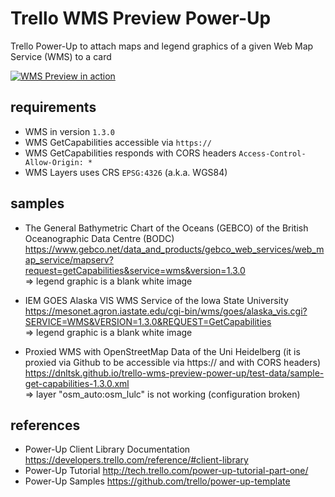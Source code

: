 # Trello WMS Preview Power-Up

Trello Power-Up to attach maps and legend graphics of a given Web Map Service (WMS) to a card

[![WMS Preview in action](https://github.com/dnltsk/trello-wms-preview-power-up/raw/gh-pages/meta-inf/demo.png)](https://vimeo.com/231307074)


## requirements

* WMS in version `1.3.0`
* WMS GetCapabilities accessible via `https://`
* WMS GetCapabilities responds with CORS headers `Access-Control-Allow-Origin: *`
* WMS Layers uses CRS `EPSG:4326` (a.k.a. WGS84)

## samples

* The General Bathymetric Chart of the Oceans (GEBCO) of the British Oceanographic Data Centre (BODC)<br>
https://www.gebco.net/data_and_products/gebco_web_services/web_map_service/mapserv?request=getCapabilities&service=wms&version=1.3.0<br> 
=> legend graphic is a blank white image

* IEM GOES Alaska VIS WMS Service of the Iowa State University<br>
https://mesonet.agron.iastate.edu/cgi-bin/wms/goes/alaska_vis.cgi?SERVICE=WMS&VERSION=1.3.0&REQUEST=GetCapabilities<br>
=> legend graphic is a blank white image

* Proxied WMS with OpenStreetMap Data of the Uni Heidelberg (it is proxied via Github to be accessible via https:// and with CORS headers)<br>
https://dnltsk.github.io/trello-wms-preview-power-up/test-data/sample-get-capabilities-1.3.0.xml<br>
=> layer "osm_auto:osm_lulc" is not working (configuration broken)


## references

* Power-Up Client Library Documentation https://developers.trello.com/reference/#client-library
* Power-Up Tutorial http://tech.trello.com/power-up-tutorial-part-one/
* Power-Up Samples https://github.com/trello/power-up-template
